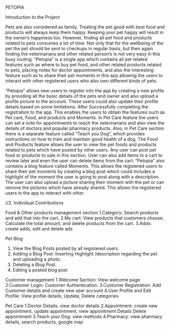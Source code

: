 
PETOPIA

Introduction to the Project

Pets are also considered as family. Treating the pet good with best food and products will always keep them happy. Keeping your pet happy will result in the owner’s happiness too. However, finding all pet food and products related to pets consumes a lot of time. Not only that for the wellbeing of the pet the pet should be sent to checkups in regular basis, but then again finding the veterinarians and other related person’s is not very easy in this busy routing. “Petopia” is a single app which contains all pet related features such as where to buy pet food, and other related products related to pets, placing notes for doctor appointments, and also the interesting feature such as to share their pet moments in this app allowing the users to interact with other registered users who also own different kinds of pets.

“Petopia” allows new users to register into the app by creating a new profile by providing all the basic details of the pets and owner and also upload a profile picture to the account. These users could also update their profile details based on some limitations. After Successfully completing the registration to the app. This enables the users to obtain the features such as Pet care, Food, and products and Moments. In Pet Care feature the users can set a note for appointments to reach the veterinarians and also view the details of doctors and popular pharmacy products. Also, in Pet Care section there is a separate feature called “Teach you Dog”, which provides instructions on how to train and maintain good health of a dog. The Food and Products feature allows the user to view the pet foods and products related to pets which have posted by other users. Any user can post pet food or products to sale in this section. User can also add items to a cart to review later and even the user can delete items from the cart. “Petopia” also contains a blog feature called Moments. This allows the registered users to share their pet moments by creating a blog post which could includes a highlight of the moment the user is going to post along with a description. The user can also upload a picture sharing their moment with the pet or can remove the pictures which have already shared. This allows the registered users in the app to interact with other. 

//2.	Individual Contributions

Food & Other products management section
1.Category: Search products and add that into the cart.
2.My cart: View products that customers choose, Calculate the total amount, and delete products from the cart.
3.Adds: create adds, edit and delete ads
	
	
Pet Blog
1. View the Blog Posts posted by all registered users.
2. Adding a Blog Post: Inserting Highlight /description regarding the pet and uploading a photo.
3. Deleting a Blog Post.
4. Editing a posted blog post



Customer management
 1.Welcome Section: View welcome page
 2.Customer Login:  Customer Authentication.
 3.Customer Registration:  Add Customer details and create new user account
 4.User Profile and Edit Profile: View profile details, Update, Delete categories
	

Pet Care
  1.Doctor Details: view doctor details
  2.Appointment: create new appointment, update appointment, view appointment Details Delete appointment
  3.Teach your Dog: view methods
  4.Pharmacy: view pharmacy details, search products, google map




